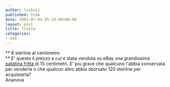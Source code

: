 ```yaml
---
author: leibniz
published: true
date: 2003-07-04 05:29:00+00:00
layout: post
title: Titolo
categories:
- web
---
```


 **   8 sterline al centimetro   
** E' questo il prezzo a cui e stata venduta su eBay una grandissima  [ patatina fritta ](http://www.ananova.com/news/story/sm_796505.html?menu=news.quirkies)di 15 centimetri. E' piu grave che qualcuno l'abbia conservata per venderla o che qualcun altro abbia sborsato 120 sterline per acquistarla?   
Ananova
